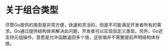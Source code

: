 # **关于组合类型**

尽管Go提供的类型是非常方便，快速和灵活的，但是不可能满足开发者所有的需求。Go通过提供结构体来解决此问题，开发者可以实现自定义类型。另外，Go还支持元组操作，意思是允许函数返回多个值，这些值并不需要提前声明结构体存放。
